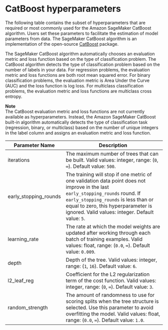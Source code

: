 # CatBoost hyperparameters<a name="catboost-hyperparameters"></a>

The following table contains the subset of hyperparameters that are required or most commonly used for the Amazon SageMaker CatBoost algorithm\. Users set these parameters to facilitate the estimation of model parameters from data\. The SageMaker CatBoost algorithm is an implementation of the open\-source [CatBoost](https://github.com/catboost/catboost) package\.

The SageMaker CatBoost algorithm automatically chooses an evaluation metric and loss function based on the type of classification problem\. The CatBoost algorithm detects the type of classification problem based on the number of labels in your data\. For regression problems, the evaluation metric and loss functions are both root mean squared error\. For binary classification problems, the evaluation metric is Area Under the Curve \(AUC\) and the loss function is log loss\. For multiclass classification problems, the evaluation metric and loss functions are multiclass cross entropy\.

**Note**  
The CatBoost evaluation metric and loss functions are not currently available as hyperparameters\. Instead, the Amazon SageMaker CatBoost built\-in algorithm automatically detects the type of classification task \(regression, binary, or multiclass\) based on the number of unique integers in the label column and assigns an evaluation metric and loss function\.


| Parameter Name | Description | 
| --- | --- | 
| iterations |  The maximum number of trees that can be built\. Valid values: integer, range: \(`0`, `∞`\)\. Default value: `500`\.  | 
| early\_stopping\_rounds |  The training will stop if one metric of one validation data point does not improve in the last `early_stopping_rounds` round\. If `early_stopping_rounds` is less than or equal to zero, this hyperparameter is ignored\. Valid values: integer\. Default value: `5`\.  | 
| learning\_rate |  The rate at which the model weights are updated after working through each batch of training examples\. Valid values: float, range: \(`0.0`, `∞`\)\. Default value: `0.009`\.  | 
| depth |  Depth of the tree\. Valid values: integer, range: \(`1`, `16`\)\. Default value: `6`\.  | 
| l2\_leaf\_reg |  Coefficient for the L2 regularization term of the cost function\. Valid values: integer, range: \(`0`, `∞`\)\. Default value: `3`\.  | 
| random\_strength |  The amount of randomness to use for scoring splits when the tree structure is selected\. Use this parameter to avoid overfitting the model\. Valid values: float, range: \(`0.0`, `∞`\)\. Default value: `1.0`\.  | 
